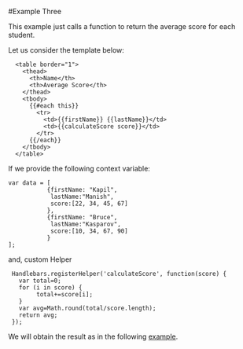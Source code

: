 #Example Three

This example just calls a function to return the average score for each student.

Let us consider the template below:

~~~
  <table border="1">
    <thead>
      <th>Name</th>
      <th>Average Score</th>
    </thead>
    <tbody>
      {{#each this}}
        <tr>
          <td>{{firstName}} {{lastName}}</td>
          <td>{{calculateScore score}}</td>
        </tr>
      {{/each}}
    </tbody>
  </table>
~~~

If we provide the following context variable:

~~~
var data = [
           {firstName: "Kapil",
            lastName:"Manish",
            score:[22, 34, 45, 67]
           },
           {firstName: "Bruce",
            lastName:"Kasparov",
            score:[10, 34, 67, 90]
           }
];
~~~

and, custom Helper

~~~
 Handlebars.registerHelper('calculateScore', function(score) {
   var total=0;
   for (i in score) {
 	    total+=score[i];
   }
   var avg=Math.round(total/score.length);
   return avg;
 });
 ~~~

We will obtain the result as in the following <a href ="archives/examples/example3.html" target="_blank">example</a>.

